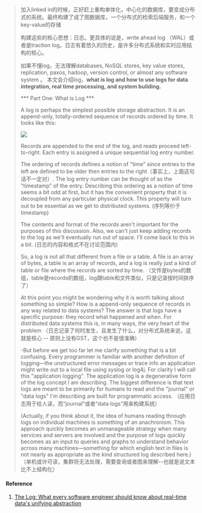 



> 加入linked in的时候，正好赶上重构单体化，中心化的数据库，要变成分布式的系统。最终构建了成了图数据库，一个分布式的检索后端服务，和一个key-value的存储
>
> 构建这些的核心思想：日志。更具体的说是，write ahead log （WAL）或者是traction log。日志有着悠久的历史，是许多分布式系统和实时应用结构的核心。
>
> 如果不懂log，无法理解databases, NoSQL stores, key value stores, replication, paxos, hadoop, version control, or almost any software system 。 本文会介绍log，**what is log and how to use logs for data integration, real time processing, and system building.**
>
> *** Part One: What is Log ***
>
> A log is perhaps the simplest possible storage abstraction. It is an append-only, totally-ordered sequence of records ordered by time. It looks like this:
>
> ![](https://content.linkedin.com/content/dam/engineering/en-us/blog/migrated/log.png)
>
> Records are appended to the end of the log, and reads proceed left-to-right. Each entry is assigned a unique sequential log entry number.
>
> The ordering of records defines a notion of "time" since entries to the left are defined to be older then entries to the right（事实上，上面这句话不一定对）. The log entry number can be thought of as the "timestamp" of the entry. Describing this ordering as a notion of time seems a bit odd at first, but it has the convenient property that it is decoupled from any particular physical clock. This property will turn out to be essential as we get to distributed systems. (序列等价于timestamp)
>
> The contents and format of the records aren't important for the purposes of this discussion. Also, we can't just keep adding records to the log as we'll eventually run out of space. I'll come back to this in a bit. (日志的内容和格式不在讨论范围内)
>
> So, a log is not all that different from a file or a table. A file is an array of bytes, a table is an array of records, and a log is really just a kind of table or file where the records are sorted by time. （文件是bytes的数组，table是records的数组，log跟table和文件类似，只是记录按时间排序了）
>
> At this point you might be wondering why it is worth talking about something so simple? How is a append-only sequence of records in any way related to data systems? The answer is that logs have a specific purpose: they record what happened and when. For distributed data systems this is, in many ways, the very heart of the problem （日志记录了何时发生，且发生了什么，对分布式系统来说，这就是核心 -- 原则上没有GST，这个也不是很准确）
>
> -But before we get too far let me clarify something that is a bit confusing. Every programmer is familiar with another definition of logging—the unstructured error messages or trace info an application might write out to a local file using syslog or log4j. For clarity I will call this "application logging". The application log is a degenerative form of the log concept I am describing. The biggest difference is that text logs are meant to be primarily for humans to read and the "journal" or "data logs" I'm describing are built for programmatic access. （应用日志用于给人读，而“journal”或者“data logs”用来构建系统）
>
> (Actually, if you think about it, the idea of humans reading through logs on individual machines is something of an anachronism. This approach quickly becomes an unmanageable strategy when many services and servers are involved and the purpose of logs quickly becomes as an input to queries and graphs to understand behavior across many machines—something for which english text in files is not nearly as appropriate as the kind structured log described here.) （单机或许可读，集群将无法处理，需要查询或者图来理解--也就是说文本比不上结构化）

#### Reference

1. [The Log: What every software engineer should know about real-time data's unifying abstraction](https://engineering.linkedin.com/distributed-systems/log-what-every-software-engineer-should-know-about-real-time-datas-unifying)

